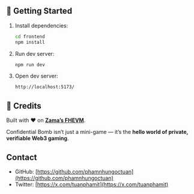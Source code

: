 
## 🚀 Getting Started

1. Install dependencies:

   ```bash
   cd frontend
   npm install
   ```

3. Run dev server:

   ```bash
   npm run dev
   ```

4. Open dev server:

   ```bash
   http://localhost:5173/
   ```

## 🌟 Credits

Built with ❤️ on **[Zama’s FHEVM](https://zama.ai)**.

Confidential Bomb isn’t just a mini-game — it’s the **hello world of private, verifiable Web3 gaming**.

## Contact

- GitHub: [https://github.com/phamnhungoctuan](https://github.com/phamnhungoctuan)
- Twitter: [https://x.com/tuanphamit](https://x.com/tuanphamit)

